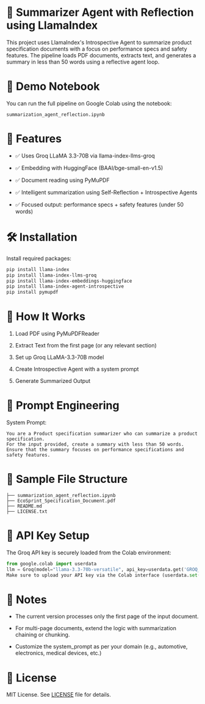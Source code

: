 # 🧠 Summarizer Agent with Reflection using LlamaIndex
This project uses LlamaIndex's Introspective Agent to summarize product specification documents with a focus on performance specs and safety features. The pipeline loads PDF documents, extracts text, and generates a summary in less than 50 words using a reflective agent loop.

# 🚀 Demo Notebook
You can run the full pipeline on Google Colab using the notebook:

`summarization_agent_reflection.ipynb`

# 🔧 Features
- ✅ Uses Groq LLaMA 3.3-70B via llama-index-llms-groq

- ✅ Embedding with HuggingFace (BAAI/bge-small-en-v1.5)

- ✅ Document reading using PyMuPDF

- ✅ Intelligent summarization using Self-Reflection + Introspective Agents

- ✅ Focused output: performance specs + safety features (under 50 words)

# 🛠️ Installation
Install required packages:

```bash
pip install llama-index
pip install llama-index-llms-groq
pip install llama-index-embeddings-huggingface
pip install llama-index-agent-introspective
pip install pymupdf
```

# 🧪 How It Works
1. Load PDF using PyMuPDFReader

2. Extract Text from the first page (or any relevant section)

3. Set up Groq LLaMA-3.3-70B model

4. Create Introspective Agent with a system prompt

5. Generate Summarized Output

# 🧠 Prompt Engineering
System Prompt:

```text
You are a Product specification summarizer who can summarize a product specification.
For the input provided, create a summary with less than 50 words.
Ensure that the summary focuses on performance specifications and safety features.
```

# 📂 Sample File Structure
```text
├── summarization_agent_reflection.ipynb
├── EcoSprint_Specification_Document.pdf
├── README.md
├── LICENSE.txt
```

# 🔐 API Key Setup
The Groq API key is securely loaded from the Colab environment:

```python
from google.colab import userdata
llm = Groq(model="llama-3.3-70b-versatile", api_key=userdata.get('GROQ_API_KEY'))
Make sure to upload your API key via the Colab interface (userdata.set('GROQ_API_KEY', 'your_key') or manually inject via secrets).
```

# 📌 Notes
- The current version processes only the first page of the input document.

- For multi-page documents, extend the logic with summarization chaining or chunking.

- Customize the system_prompt as per your domain (e.g., automotive, electronics, medical devices, etc.)

# 📜 License
MIT License. See [LICENSE](LICENSE.txt) file for details.
